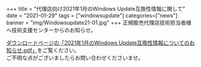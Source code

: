+++
title = "代理店向け2021年1月のWindows Update互換性情報に関して"
date = "2021-01-29"
tags = ["windowsupdate"]
categories=["news"]
banner = "img/Windowsupdate21-01.jpg"
+++
正規販売代理店技術担当者様へ技術支援センターからのお知らせ。  
<!--more-->


[ダウンロードページの「2021年1月のWindows Update互換性情報についてのお知らせ.pdf」](https://www.kitasp.com/downloads/)をご覧ください。  
ご不明な点がございましたらお問い合わせくださいませ。

